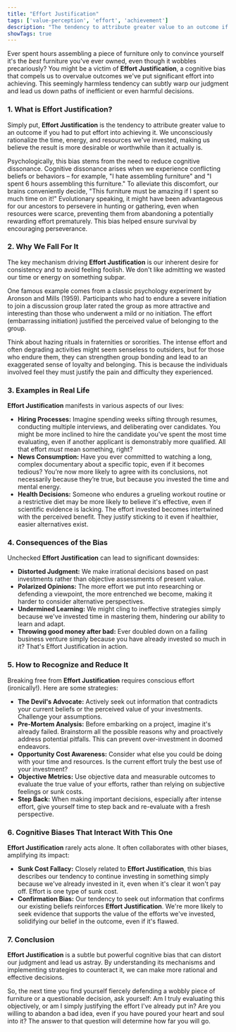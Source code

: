 ```yaml
---
title: "Effort Justification"
tags: ['value-perception', 'effort', 'achievement']
description: "The tendency to attribute greater value to an outcome if you had to put effort into achieving it."
showTags: true
---
```



Ever spent hours assembling a piece of furniture only to convince yourself it's the *best* furniture you've ever owned, even though it wobbles precariously? You might be a victim of **Effort Justification**, a cognitive bias that compels us to overvalue outcomes we've put significant effort into achieving. This seemingly harmless tendency can subtly warp our judgment and lead us down paths of inefficient or even harmful decisions.

### 1. What is Effort Justification?

Simply put, **Effort Justification** is the tendency to attribute greater value to an outcome if you had to put effort into achieving it. We unconsciously rationalize the time, energy, and resources we've invested, making us believe the result is more desirable or worthwhile than it actually is.

Psychologically, this bias stems from the need to reduce cognitive dissonance. Cognitive dissonance arises when we experience conflicting beliefs or behaviors – for example, "I hate assembling furniture" and "I spent 6 hours assembling this furniture." To alleviate this discomfort, our brains conveniently decide, "This furniture must be amazing if I spent so much time on it!" Evolutionary speaking, it might have been advantageous for our ancestors to persevere in hunting or gathering, even when resources were scarce, preventing them from abandoning a potentially rewarding effort prematurely. This bias helped ensure survival by encouraging perseverance.

### 2. Why We Fall For It

The key mechanism driving **Effort Justification** is our inherent desire for consistency and to avoid feeling foolish. We don't like admitting we wasted our time or energy on something subpar.

One famous example comes from a classic psychology experiment by Aronson and Mills (1959). Participants who had to endure a severe initiation to join a discussion group later rated the group as more attractive and interesting than those who underwent a mild or no initiation. The effort (embarrassing initiation) justified the perceived value of belonging to the group.

Think about hazing rituals in fraternities or sororities. The intense effort and often degrading activities might seem senseless to outsiders, but for those who endure them, they can strengthen group bonding and lead to an exaggerated sense of loyalty and belonging. This is because the individuals involved feel they must justify the pain and difficulty they experienced.

### 3. Examples in Real Life

**Effort Justification** manifests in various aspects of our lives:

*   **Hiring Processes:** Imagine spending weeks sifting through resumes, conducting multiple interviews, and deliberating over candidates. You might be more inclined to hire the candidate you've spent the most time evaluating, even if another applicant is demonstrably more qualified. All that effort *must* mean something, right?
*   **News Consumption:** Have you ever committed to watching a long, complex documentary about a specific topic, even if it becomes tedious? You’re now more likely to agree with its conclusions, not necessarily because they’re true, but because you invested the time and mental energy.
*   **Health Decisions:** Someone who endures a grueling workout routine or a restrictive diet may be more likely to believe it's effective, even if scientific evidence is lacking. The effort invested becomes intertwined with the perceived benefit. They justify sticking to it even if healthier, easier alternatives exist.

### 4. Consequences of the Bias

Unchecked **Effort Justification** can lead to significant downsides:

*   **Distorted Judgment:** We make irrational decisions based on past investments rather than objective assessments of present value.
*   **Polarized Opinions:** The more effort we put into researching or defending a viewpoint, the more entrenched we become, making it harder to consider alternative perspectives.
*   **Undermined Learning:** We might cling to ineffective strategies simply because we've invested time in mastering them, hindering our ability to learn and adapt.
*   **Throwing good money after bad:** Ever doubled down on a failing business venture simply because you have already invested so much in it? That's Effort Justification in action.

### 5. How to Recognize and Reduce It

Breaking free from **Effort Justification** requires conscious effort (ironically!). Here are some strategies:

*   **The Devil's Advocate:** Actively seek out information that contradicts your current beliefs or the perceived value of your investments. Challenge your assumptions.
*   **Pre-Mortem Analysis:** Before embarking on a project, imagine it's already failed. Brainstorm all the possible reasons why and proactively address potential pitfalls. This can prevent over-investment in doomed endeavors.
*   **Opportunity Cost Awareness:** Consider what else you could be doing with your time and resources. Is the current effort truly the best use of your investment?
*   **Objective Metrics:** Use objective data and measurable outcomes to evaluate the true value of your efforts, rather than relying on subjective feelings or sunk costs.
*   **Step Back:** When making important decisions, especially after intense effort, give yourself time to step back and re-evaluate with a fresh perspective.

### 6. Cognitive Biases That Interact With This One

**Effort Justification** rarely acts alone. It often collaborates with other biases, amplifying its impact:

*   **Sunk Cost Fallacy:** Closely related to **Effort Justification**, this bias describes our tendency to continue investing in something simply because we've already invested in it, even when it's clear it won't pay off. Effort is one type of sunk cost.
*   **Confirmation Bias:** Our tendency to seek out information that confirms our existing beliefs reinforces **Effort Justification**. We're more likely to seek evidence that supports the value of the efforts we've invested, solidifying our belief in the outcome, even if it's flawed.

### 7. Conclusion

**Effort Justification** is a subtle but powerful cognitive bias that can distort our judgment and lead us astray. By understanding its mechanisms and implementing strategies to counteract it, we can make more rational and effective decisions.

So, the next time you find yourself fiercely defending a wobbly piece of furniture or a questionable decision, ask yourself: Am I truly evaluating this objectively, or am I simply justifying the effort I've already put in? Are you willing to abandon a bad idea, even if you have poured your heart and soul into it? The answer to that question will determine how far you will go.

